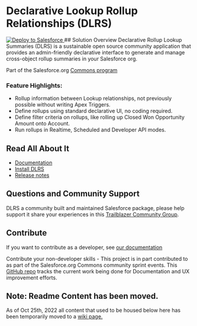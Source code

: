 # Declarative Lookup Rollup Relationships (DLRS)

<a href="https://githubsfdeploy.herokuapp.com">
  <img alt="Deploy to Salesforce"
       src="https://raw.githubusercontent.com/afawcett/githubsfdeploy/master/deploy.png">
</a>
## Solution Overview 
Declarative Rollup Lookup Summaries (DLRS) is a sustainable open source community application that provides an admin-friendly declarative interface to generate and manage cross-object rollup summaries in your Salesforce org. 

Part of the Salesforce.org [Commons program](https://help.salesforce.com/s/articleView?id=sfdo.Innovate_with_OSC.htm&type=5)

### Feature Highlights:

- Rollup information between Lookup relationships, not previously possible without writing Apex Triggers.
- Define rollups using standard declarative UI, no coding required.
- Define filter criteria on rollups, like rolling up Closed Won Opportunity Amount onto Account.
- Run rollups in Realtime, Scheduled and Developer API modes.

## Read All About It
- [Documentation](https://sfdo-community-sprints.github.io/DLRS-Documentation/)
- [Install DLRS](https://sfdo-community-sprints.github.io/DLRS-Documentation/Installation/)
- [Release notes](https://sfdo-community-sprints.github.io/DLRS-Documentation/Changelog/)


## Questions and Community Support
DLRS a community built and maintained Salesforce package, please help support it share your experiences in this [Trailblazer Community Group](https://success.salesforce.com/_ui/core/chatter/groups/GroupProfilePage?g=0F9300000009O5p). 

## Contribute
If you want to contribute as a developer, see [our documentation](https://sfdo-community-sprints.github.io/DLRS-Documentation/About%20Us%20&%20Contribution/)

Contribute your non-developer skills - This project is in part contributed to as part of the Salesforce.org Commons community sprint events. This [GitHub repo](https://github.com/SFDO-Community-Sprints/DLRS-Documentation) tracks the current work being done for Documentation and UX improvement efforts.


## Note: Readme Content has been moved.
As of Oct 25th, 2022 all content that used to be housed below here has been temporarily moved to a [wiki page.](https://github.com/SFDO-Community/declarative-lookup-rollup-summaries/wiki/Temp---old-readme-content---to-be-audited-for-parity-on-docs-pages-site-then-deleted) 
